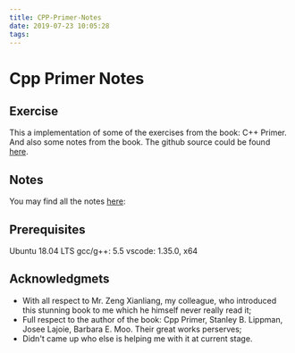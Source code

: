 ```yaml
---
title: CPP-Primer-Notes
date: 2019-07-23 10:05:28
tags:
---
```


# Cpp Primer Notes

## Exercise
This a implementation of some of the exercises from the book: C++ Primer. And also some notes from the book. The github source could be found [here](https://github.com/Zepyhrus/CPP-Primer).

## Notes
You may find all the notes [here](https://zepyhrus.github.io/2019/07/23/CPP-Primer-Notes/): 

## Prerequisites

Ubuntu 18.04 LTS
gcc/g++: 5.5
vscode: 1.35.0, x64


## Acknowledgmets

* With all respect to Mr. Zeng Xianliang, my colleague, who introduced this stunning book to me which he himself never really read it;
* Full respect to the author of the book: Cpp Primer, Stanley B. Lippman, Josee Lajoie, Barbara E. Moo. Their great works perserves;
* Didn't came up who else is helping me with it at current stage.
